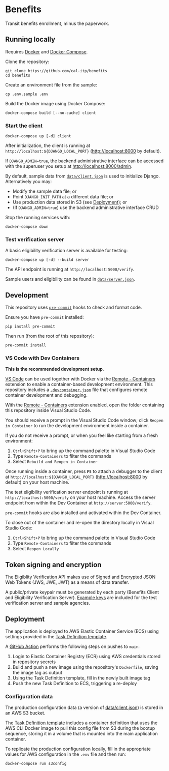 # Benefits

Transit benefits enrollment, minus the paperwork.

## Running locally

Requires [Docker][docker] and [Docker Compose][docker-compose].

Clone the repository:

```console
git clone https://github.com/cal-itp/benefits
cd benefits
```

Create an environment file from the sample:

```console
cp .env.sample .env
```

Build the Docker image using Docker Compose:

```console
docker-compose build [--no-cache] client
```

### Start the client

```console
docker-compose up [-d] client
```

After initialization, the client is running at `http://localhost:${DJANGO_LOCAL_PORT}` (<http://localhost:8000> by default).

If `DJANGO_ADMIN=true`, the backend administrative interface can be accessed with the superuser you setup at
<http://localhost:8000/admin>.

By default, sample data from [`data/client.json`](./data/client.json) is used to initialize Django. Alternatively you may:

* Modify the sample data file; or
* Point `DJANGO_INIT_PATH` at a different data file; or
* Use production data stored in S3 (see [Deployment](#deployment)); or
* (If `DJANGO_ADMIN=true`) use the backend administrative interface CRUD

Stop the running services with:

```console
docker-compose down
```

### Test verification server

A basic eligibility verification server is available for testing:

```console
docker-compose up [-d] --build server
```

The API endpoint is running at `http://localhost:5000/verify`.

Sample users and eligibility can be found in [`data/server.json`](./data/server.json).

## Development

This repository uses [`pre-commit`][pre-commit] hooks to check and format code.

Ensure you have `pre-commit` installed:

```console
pip install pre-commit
```

Then run (from the root of this repository):

```console
pre-commit install
```

### VS Code with Dev Containers

**This is the recommended development setup**.

[VS Code][vscode] can be used together with Docker via the [Remote - Containers][vscode-containers] extension to enable a
container-based development environment. This repository includes a [`.devcontainer.json`][config-file] file that configures
remote container development and debugging.

With the [Remote - Containers][vscode-containers] extension enabled, open the folder containing this repository inside Visual
Studio Code.

You should receive a prompt in the Visual Studio Code window; click `Reopen in Container` to run the development environment
inside a container.

If you do not receive a prompt, or when you feel like starting from a fresh environment:

1. `Ctrl+Shift+P` to bring up the command palette in Visual Studio Code
1. Type `Remote-Containers` to filter the commands
1. Select `Rebuild and Reopen in Container`

Once running inside a container, press **`F5`** to attach a debugger to the client at `http://localhost:${DJANGO_LOCAL_PORT}`
(<http://localhost:8000> by default) on your host machine.

The test eligibility verification server endpoint is running at `http://localhost:5000/verify` on your host machine.
Access the server endpoint from within the Dev Container at `http://server:5000/verify`.

`pre-commit` hooks are also installed and activated within the Dev Container.

To close out of the container and re-open the directory locally in Visual Studio Code:

1. `Ctrl+Shift+P` to bring up the command palette in Visual Studio Code
1. Type `Remote-Containers` to filter the commands
1. Select `Reopen Locally`

## Token signing and encryption

The Eligiblity Verification API makes use of Signed and Encrypted JSON Web Tokens (JWS, JWE, JWT) as a means of data transfer.

A public/private keypair must be generated by each party (Benefits Client and Eligibility Verification Server). [Example keys](./keys)
are included for the test verification server and sample agencies.

## Deployment

The application is deployed to AWS Elastic Container Service (ECS) using settings provided in the
[Task Definition template][ecs-task-definition].

A [GitHub Action](.github/workflows/deploy-ecs.yml) performs the following steps on pushes to `main`:

1. Login to Elastic Container Registry (ECR) using AWS credentials stored in repository secrets
1. Build and push a new image using the repository's `Dockerfile`, saving the image tag as output
1. Using the Task Definition template, fill in the newly built image tag
1. Push the new Task Definition to ECS, triggering a re-deploy

### Configuration data

The production configuration data (a version of [data/client.json](./data/client.json)) is stored in an AWS S3 bucket.

The [Task Definition template][ecs-task-definition] includes a container definition that uses the AWS CLI
Docker image to pull this config file from S3 during the bootup sequence, storing it in a volume that is mounted into the main
application container.

To replicate the production configuration locally, fill in the appropriate values for AWS configuration in the `.env` file and
then run:

```console
docker-compose run s3config
```

[config-file]: ./.devcontainer.json
[ecs-task-definition]: ./.aws/ecs-task-definition.json
[docker]: https://docs.docker.com/
[docker-compose]: https://docs.docker.com/compose/
[vscode]: https://code.visualstudio.com/
[pre-commit]: https://pre-commit.com/
[vscode-containers]: https://code.visualstudio.com/docs/remote/containers
